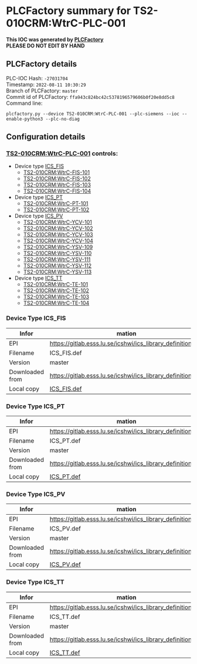 # PLCFactory summary for TS2-010CRM:WtrC-PLC-001

**This IOC was generated by [PLCFactory](https://gitlab.esss.lu.se/icshwi/plcfactory.git)**\
**PLEASE DO NOT EDIT BY HAND**

## PLCFactory details

PLC-IOC Hash: `-27031704`\
Timestamp: `2022-08-11 10:30:29`\
Branch of PLCFactory: `master`\
Commit id of PLCFactory: ```ffa943c824bc42c5378196579606b0f20e8dd5c8```\
Command line:
```
plcfactory.py --device TS2-010CRM:WtrC-PLC-001 --plc-siemens --ioc --enable-python3 --plc-no-diag
```

## Configuration details
### [TS2-010CRM:WtrC-PLC-001](https://ccdb.esss.lu.se/?name=TS2-010CRM%3AWtrC-PLC-001) controls:
- Device type [ICS_FIS](https://ccdb.esss.lu.se/device-types.xhtml?name=ICS_FIS)
  - [TS2-010CRM:WtrC-FIS-101](https://ccdb.esss.lu.se/?name=TS2-010CRM%3AWtrC-FIS-101)
  - [TS2-010CRM:WtrC-FIS-102](https://ccdb.esss.lu.se/?name=TS2-010CRM%3AWtrC-FIS-102)
  - [TS2-010CRM:WtrC-FIS-103](https://ccdb.esss.lu.se/?name=TS2-010CRM%3AWtrC-FIS-103)
  - [TS2-010CRM:WtrC-FIS-104](https://ccdb.esss.lu.se/?name=TS2-010CRM%3AWtrC-FIS-104)
- Device type [ICS_PT](https://ccdb.esss.lu.se/device-types.xhtml?name=ICS_PT)
  - [TS2-010CRM:WtrC-PT-101](https://ccdb.esss.lu.se/?name=TS2-010CRM%3AWtrC-PT-101)
  - [TS2-010CRM:WtrC-PT-102](https://ccdb.esss.lu.se/?name=TS2-010CRM%3AWtrC-PT-102)
- Device type [ICS_PV](https://ccdb.esss.lu.se/device-types.xhtml?name=ICS_PV)
  - [TS2-010CRM:WtrC-YCV-101](https://ccdb.esss.lu.se/?name=TS2-010CRM%3AWtrC-YCV-101)
  - [TS2-010CRM:WtrC-YCV-102](https://ccdb.esss.lu.se/?name=TS2-010CRM%3AWtrC-YCV-102)
  - [TS2-010CRM:WtrC-YCV-103](https://ccdb.esss.lu.se/?name=TS2-010CRM%3AWtrC-YCV-103)
  - [TS2-010CRM:WtrC-YCV-104](https://ccdb.esss.lu.se/?name=TS2-010CRM%3AWtrC-YCV-104)
  - [TS2-010CRM:WtrC-YSV-109](https://ccdb.esss.lu.se/?name=TS2-010CRM%3AWtrC-YSV-109)
  - [TS2-010CRM:WtrC-YSV-110](https://ccdb.esss.lu.se/?name=TS2-010CRM%3AWtrC-YSV-110)
  - [TS2-010CRM:WtrC-YSV-111](https://ccdb.esss.lu.se/?name=TS2-010CRM%3AWtrC-YSV-111)
  - [TS2-010CRM:WtrC-YSV-112](https://ccdb.esss.lu.se/?name=TS2-010CRM%3AWtrC-YSV-112)
  - [TS2-010CRM:WtrC-YSV-113](https://ccdb.esss.lu.se/?name=TS2-010CRM%3AWtrC-YSV-113)
- Device type [ICS_TT](https://ccdb.esss.lu.se/device-types.xhtml?name=ICS_TT)
  - [TS2-010CRM:WtrC-TE-101](https://ccdb.esss.lu.se/?name=TS2-010CRM%3AWtrC-TE-101)
  - [TS2-010CRM:WtrC-TE-102](https://ccdb.esss.lu.se/?name=TS2-010CRM%3AWtrC-TE-102)
  - [TS2-010CRM:WtrC-TE-103](https://ccdb.esss.lu.se/?name=TS2-010CRM%3AWtrC-TE-103)
  - [TS2-010CRM:WtrC-TE-104](https://ccdb.esss.lu.se/?name=TS2-010CRM%3AWtrC-TE-104)

### Device Type ICS_FIS

| Infor           | mation |
| ---             | --- |
| EPI           | https://gitlab.esss.lu.se/icshwi/ics_library_definitions |
| Filename        | ICS_FIS.def |
| Version         | master |
| Downloaded from | https://gitlab.esss.lu.se/icshwi/ics_library_definitions.git |
| Local copy      | [ICS_FIS.def](misc/ccdb/templates/gitlab.esss.lu.se/icshwi/ics_library_definitions.git/master/ICS_FIS.def) |


### Device Type ICS_PT

| Infor           | mation |
| ---             | --- |
| EPI           | https://gitlab.esss.lu.se/icshwi/ics_library_definitions |
| Filename        | ICS_PT.def |
| Version         | master |
| Downloaded from | https://gitlab.esss.lu.se/icshwi/ics_library_definitions.git |
| Local copy      | [ICS_PT.def](misc/ccdb/templates/gitlab.esss.lu.se/icshwi/ics_library_definitions.git/master/ICS_PT.def) |


### Device Type ICS_PV

| Infor           | mation |
| ---             | --- |
| EPI           | https://gitlab.esss.lu.se/icshwi/ics_library_definitions |
| Filename        | ICS_PV.def |
| Version         | master |
| Downloaded from | https://gitlab.esss.lu.se/icshwi/ics_library_definitions.git |
| Local copy      | [ICS_PV.def](misc/ccdb/templates/gitlab.esss.lu.se/icshwi/ics_library_definitions.git/master/ICS_PV.def) |


### Device Type ICS_TT

| Infor           | mation |
| ---             | --- |
| EPI           | https://gitlab.esss.lu.se/icshwi/ics_library_definitions |
| Filename        | ICS_TT.def |
| Version         | master |
| Downloaded from | https://gitlab.esss.lu.se/icshwi/ics_library_definitions.git |
| Local copy      | [ICS_TT.def](misc/ccdb/templates/gitlab.esss.lu.se/icshwi/ics_library_definitions.git/master/ICS_TT.def) |


